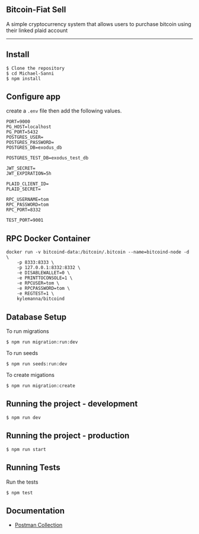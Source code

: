 ## Bitcoin-Fiat Sell

A simple cryptocurrency system that allows users to purchase bitcoin using their linked plaid account

---

## Install

    $ Clone the repository
    $ cd Michael-Sanni
    $ npm install

## Configure app

create a `.env` file then add the following values.

```
PORT=9000
PG_HOST=localhost
PG_PORT=5432
POSTGRES_USER=
POSTGRES_PASSWORD=
POSTGRES_DB=exodus_db

POSTGRES_TEST_DB=exodus_test_db

JWT_SECRET=
JWT_EXPIRATION=5h

PLAID_CLIENT_ID=
PLAID_SECRET=

RPC_USERNAME=tom
RPC_PASSWORD=tom
RPC_PORT=8332

TEST_PORT=9001
```

## RPC Docker Container 
    docker run -v bitcoind-data:/bitcoin/.bitcoin --name=bitcoind-node -d \
        -p 8333:8333 \
        -p 127.0.0.1:8332:8332 \
        -e DISABLEWALLET=0 \
        -e PRINTTOCONSOLE=1 \
        -e RPCUSER=tom \
        -e RPCPASSWORD=tom \
        -e REGTEST=1 \
        kylemanna/bitcoind

## Database Setup
  To run migrations

    $ npm run migration:run:dev

  To run seeds

    $ npm run seeds:run:dev

  To create migations

    $ npm run migration:create

## Running the project - development

    $ npm run dev 

## Running the project - production

    $ npm run start 
     
## Running Tests

Run the tests
    
    $ npm test 
## Documentation

-   [Postman Collection](https://documenter.getpostman.com/view/3064040/U16ks5oQ)



